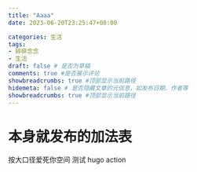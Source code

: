```yaml
---
title: "Aaaa"
date: 2023-06-20T23:25:47+08:00

categories: 生活
tags: 
- 碎碎念念
- 生活
draft: false # 是否为草稿 
comments: true #是否展示评论
showbreadcrumbs: true #顶部显示当前路径
hidemeta: false # 是否隐藏文章的元信息，如发布日期、作者等
showbreadcrumbs: true #顶部显示当前路径
---
```


# 本身就发布的加法表
 按大口径爱死你空间
 测试 hugo action